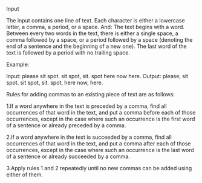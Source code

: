 Input

The input contains one line of text. Each character is either a lowercase letter, a comma, a period, or a space. And:
The text begins with a word.
Between every two words in the text, there is either a single space, a comma followed by a space,
or a period followed by a space (denoting the end of a sentence and the beginning of a new one).
The last word of the text is followed by a period with no trailing space.

Example:

Input: please sit spot. sit spot, sit. spot here now here.
Output: please, sit spot. sit spot, sit. spot, here now, here.

Rules for adding commas to an existing piece of text are as follows:

1.If a word anywhere in the text is preceded by a comma, find all occurrences of that word in the text, and put a comma before each of those
occurrences, except in the case where such an occurrence is the first word of a sentence or already preceded by a comma.

2.If a word anywhere in the text is succeeded by a comma, find all occurrences of that word in the text, and put a comma after each of those
occurrences, except in the case where such an occurrence is the last word of a sentence or already succeeded by a comma.

3.Apply rules 1 and 2 repeatedly until no new commas can be added using either of them.
